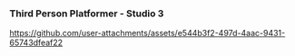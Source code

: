 ### Third Person Platformer - Studio 3 


https://github.com/user-attachments/assets/e544b3f2-497d-4aac-9431-65743dfeaf22

